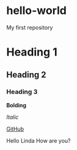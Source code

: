 # hello-world
My first repository
# Heading 1
## Heading 2
### Heading 3

**Bolding**

*Italic*

[GitHub](https://github.com/)

Hello Linda How are you?